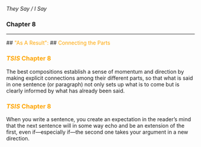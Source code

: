 *They Say / I Say*

### Chapter 8
<hr />
## <span style="color: orange;">"As A Result":</span>
## <span style="color: orange;">Connecting the Parts</span>



### <span style="color: orange;">*TSIS* Chapter 8</span>

<div style="text-align:left;">The best compositions establish a sense of momentum and direction by making explicit connections among their different parts, so that what is said in one sentence (or paragraph) not only sets up what is to come but is clearly informed by what has already been said.</div>



### <span style="color: orange;">*TSIS* Chapter 8</span>

<div style="text-align:left;">When you write a sentence, you create an expectation in the reader’s mind that the next sentence will in some way echo and be an extension of the first, even if&mdash;especially if&mdash;the second one takes your argument in a new direction.</div>
